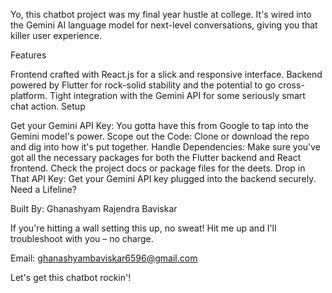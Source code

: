 Yo, this chatbot project was my final year hustle at college. It's wired into the Gemini AI language model for next-level conversations, giving you that killer user experience.

Features

Frontend crafted with React.js for a slick and responsive interface.
Backend powered by Flutter for rock-solid stability and the potential to go cross-platform.
Tight integration with the Gemini API for some seriously smart chat action.
Setup

Get your Gemini API Key: You gotta have this from Google to tap into the Gemini model's power.
Scope out the Code: Clone or download the repo and dig into how it's put together.
Handle Dependencies: Make sure you've got all the necessary packages for both the Flutter backend and React frontend. Check the project docs or package files for the deets.
Drop in That API Key: Get your Gemini API key plugged into the backend securely.
Need a Lifeline?

Built By: Ghanashyam Rajendra Baviskar

If you're hitting a wall setting this up, no sweat! Hit me up and I'll troubleshoot with you – no charge.

Email: ghanashyambaviskar6596@gmail.com

Let's get this chatbot rockin'!
